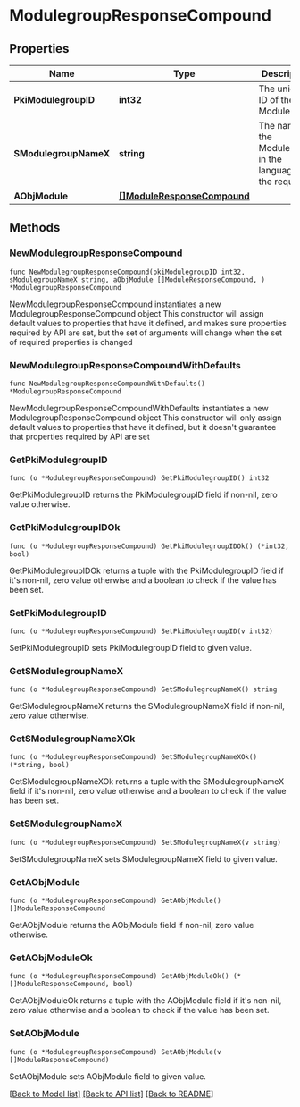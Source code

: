 # ModulegroupResponseCompound

## Properties

Name | Type | Description | Notes
------------ | ------------- | ------------- | -------------
**PkiModulegroupID** | **int32** | The unique ID of the Modulegroup | 
**SModulegroupNameX** | **string** | The name of the Modulegroup in the language of the requester | 
**AObjModule** | [**[]ModuleResponseCompound**](ModuleResponseCompound.md) |  | 

## Methods

### NewModulegroupResponseCompound

`func NewModulegroupResponseCompound(pkiModulegroupID int32, sModulegroupNameX string, aObjModule []ModuleResponseCompound, ) *ModulegroupResponseCompound`

NewModulegroupResponseCompound instantiates a new ModulegroupResponseCompound object
This constructor will assign default values to properties that have it defined,
and makes sure properties required by API are set, but the set of arguments
will change when the set of required properties is changed

### NewModulegroupResponseCompoundWithDefaults

`func NewModulegroupResponseCompoundWithDefaults() *ModulegroupResponseCompound`

NewModulegroupResponseCompoundWithDefaults instantiates a new ModulegroupResponseCompound object
This constructor will only assign default values to properties that have it defined,
but it doesn't guarantee that properties required by API are set

### GetPkiModulegroupID

`func (o *ModulegroupResponseCompound) GetPkiModulegroupID() int32`

GetPkiModulegroupID returns the PkiModulegroupID field if non-nil, zero value otherwise.

### GetPkiModulegroupIDOk

`func (o *ModulegroupResponseCompound) GetPkiModulegroupIDOk() (*int32, bool)`

GetPkiModulegroupIDOk returns a tuple with the PkiModulegroupID field if it's non-nil, zero value otherwise
and a boolean to check if the value has been set.

### SetPkiModulegroupID

`func (o *ModulegroupResponseCompound) SetPkiModulegroupID(v int32)`

SetPkiModulegroupID sets PkiModulegroupID field to given value.


### GetSModulegroupNameX

`func (o *ModulegroupResponseCompound) GetSModulegroupNameX() string`

GetSModulegroupNameX returns the SModulegroupNameX field if non-nil, zero value otherwise.

### GetSModulegroupNameXOk

`func (o *ModulegroupResponseCompound) GetSModulegroupNameXOk() (*string, bool)`

GetSModulegroupNameXOk returns a tuple with the SModulegroupNameX field if it's non-nil, zero value otherwise
and a boolean to check if the value has been set.

### SetSModulegroupNameX

`func (o *ModulegroupResponseCompound) SetSModulegroupNameX(v string)`

SetSModulegroupNameX sets SModulegroupNameX field to given value.


### GetAObjModule

`func (o *ModulegroupResponseCompound) GetAObjModule() []ModuleResponseCompound`

GetAObjModule returns the AObjModule field if non-nil, zero value otherwise.

### GetAObjModuleOk

`func (o *ModulegroupResponseCompound) GetAObjModuleOk() (*[]ModuleResponseCompound, bool)`

GetAObjModuleOk returns a tuple with the AObjModule field if it's non-nil, zero value otherwise
and a boolean to check if the value has been set.

### SetAObjModule

`func (o *ModulegroupResponseCompound) SetAObjModule(v []ModuleResponseCompound)`

SetAObjModule sets AObjModule field to given value.



[[Back to Model list]](../README.md#documentation-for-models) [[Back to API list]](../README.md#documentation-for-api-endpoints) [[Back to README]](../README.md)


